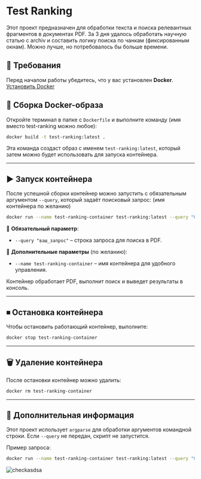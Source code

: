 # Test Ranking

Этот проект предназначен для обработки текста и поиска релевантных фрагментов в документах PDF. За 3 дня удалось обработать научную статью с archiv и составить логику поиска по чанкам (фиксированным окнам). Можно лучше, но потребовалось бы больше времени.  

## 🔧 Требования

Перед началом работы убедитесь, что у вас установлен **Docker**.  
[Установить Docker](https://docs.docker.com/get-docker/)

## 🚀 Сборка Docker-образа

Откройте терминал в папке с `Dockerfile` и выполните команду (имя вместо test-ranking можно любое):

```bash
docker build -t test-ranking:latest .
```

Эта команда создаст образ с именем `test-ranking:latest`, который затем можно будет использовать для запуска контейнера.

---

## ▶️ Запуск контейнера

После успешной сборки контейнер можно запустить с обязательным аргументом `--query`, который задаёт поисковый запрос:
(имя контейнера по желанию)
```bash
docker run --name test-ranking-container test-ranking:latest --query "GigaGAN discriminator layers"
```

🔹 **Обязательный параметр**:  
- `--query "ваш_запрос"` – строка запроса для поиска в PDF.

🔹 **Дополнительные параметры** (по желанию):  
- `--name test-ranking-container` – имя контейнера для удобного управления.

Контейнер обработает PDF, выполнит поиск и выведет результаты в консоль.

---

## ⏹ Остановка контейнера

Чтобы остановить работающий контейнер, выполните:

```bash
docker stop test-ranking-container
```

---

## 🗑 Удаление контейнера

После остановки контейнер можно удалить:

```bash
docker rm test-ranking-container
```

---

## 📝 Дополнительная информация

Этот проект использует `argparse` для обработки аргументов командной строки. Если `--query` не передан, скрипт не запустится.

Пример запроса:
```bash
docker run --name test-ranking-container test-ranking:latest --query "GigaGAN discriminator layers"
```

![checkasdsa](https://github.com/user-attachments/assets/30893d23-dc25-4ef4-bd2f-e389c06d753e)

